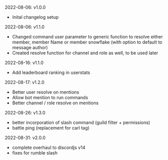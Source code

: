 2022-08-06: v1.0.0
- Inital changelog setup

2022-08-06: v1.1.0
- Changed command user parameter to generic function to resolve either member, member Name or member snowflake (with option to default to message author)
- Created resolve function for channel and role as well, to be used later

2022-08-16: v1.1.0
- Add leaderboard ranking in userstats

2022-08-17: v1.2.0
- Better user resolve on mentions
- Allow bot mention to run commands
- Better channel / role resolve on mentions

2022-08-26: v1.3.0
- better incorporation of slash command (guild filter + permissions)
- battle ping (replacement for carl tag)

2022-08-31: v2.0.0
- complete overhaul to discordjs v14
- fixes for rumble slash